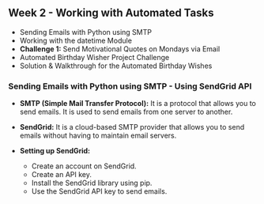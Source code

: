 ## Week 2 - Working with Automated Tasks

- Sending Emails with Python using SMTP
- Working with the datetime Module
- **Challenge 1:** Send Motivational Quotes on Mondays via Email
- Automated Birthday Wisher Project Challenge
- Solution & Walkthrough for the Automated Birthday Wishes

### Sending Emails with Python using SMTP - Using SendGrid API

- **SMTP (Simple Mail Transfer Protocol):** It is a protocol that allows you to send emails. It is used to send emails from one server to another.

- **SendGrid:** It is a cloud-based SMTP provider that allows you to send emails without having to maintain email servers.

- **Setting up SendGrid:**
  - Create an account on SendGrid.
  - Create an API key.
  - Install the SendGrid library using pip.
  - Use the SendGrid API key to send emails.

